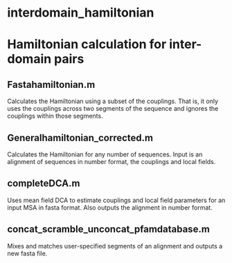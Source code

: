 # interdomain_hamiltonian
# Hamiltonian calculation for inter-domain pairs 
## Fastahamiltonian.m
Calculates the Hamiltonian using a subset of the couplings.  That is, it only uses the couplings across two segments of the sequence and ignores the couplings within those segments. 
## Generalhamiltonian_corrected.m
Calculates the Hamiltonian for any number of sequences.  Input is an alignment of sequences in number format, the couplings and local fields. 
## completeDCA.m
Uses mean field DCA to estimate couplings and local field parameters for an input MSA in fasta format. Also outputs the alignment in number format. 
## concat_scramble_unconcat_pfamdatabase.m
Mixes and matches user-specified segments of an alignment and outputs a new fasta file. 

